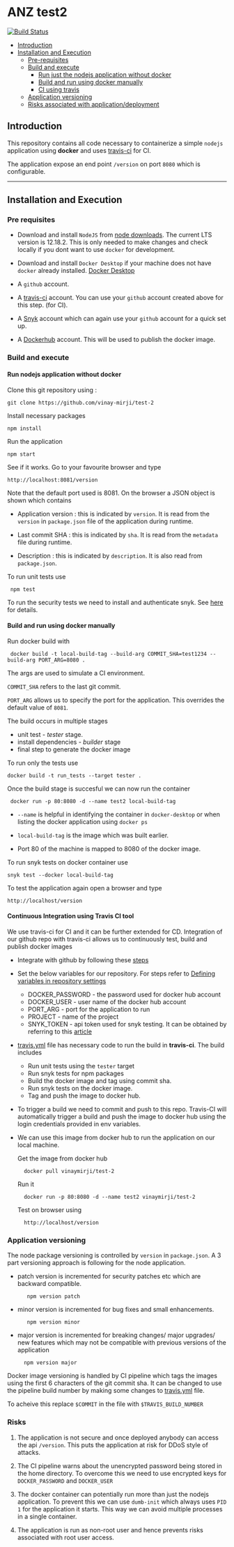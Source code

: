 # ANZ test2
[![Build Status](https://travis-ci.com/vinay-mirji/test-2.svg?token=m4spbWRfaq9sJepYZkeo&branch=master)](https://travis-ci.com/vinay-mirji/test-2)

 - [Introduction](https://github.com/vinay-mirji/test-2#introduction)
 - [Installation and Execution](https://github.com/vinay-mirji/test-2#installation-and-execution)
    - [Pre-requisites](https://github.com/vinay-mirji/test-2#pre-requisites)
    - [Build and execute](https://github.com/vinay-mirji/test-2#build-and-execute)
        - [Run just the nodejs application without docker](https://github.com/vinay-mirji/test-2#run-nodejs-application-without-docker)
        - [Build and run using docker manually](https://github.com/vinay-mirji/test-2#build-and-run-using-docker-manually)
        - [CI using travis](https://github.com/vinay-mirji/test-2#continuous-integration-using-travis-ci-tool)
    - [Application versioning](https://github.com/vinay-mirji/test-2#application-versioning)
    - [Risks associated with application/deployment](https://github.com/vinay-mirji/test-2#risks)



## Introduction
This repository contains all code necessary to containerize a simple `nodejs` application using **docker** and uses [travis-ci](https://travis-ci.com/) for CI.

The application expose an end point `/version` on port `8080` which is configurable.

---

## Installation and Execution

### Pre requisites
 - Download and install `NodeJS` from [node downloads](https://nodejs.org/en/download/). The current LTS version is 12.18.2. This is only needed to make changes and check locally if you dont want to use `docker` for development.

 - Download and install `Docker Desktop` if your machine does not have `docker` already installed. [Docker Desktop](https://www.docker.com/products/docker-desktop)

 - A `github` account.

 - A [travis-ci](https://travis-ci.com/) account. You can use your `github` account created above for this step. (for CI).

 - A [Snyk](https://snyk.io/) account which can again use your `github` account for a quick set up.

 - A [Dockerhub](https://hub.docker.com/) account. This will be used to publish the docker image.


### Build and execute

#### Run nodejs application without docker

Clone this git repository using : 

    git clone https://github.com/vinay-mirji/test-2

Install necessary packages

    npm install

Run the application 

    npm start

See if it works. Go to your favourite browser and type 

    http://localhost:8081/version 

Note that the default port used is 8081. 
On the browser a JSON object is shown which contains
- Application version : this is indicated by `version`. It is read from the `version` in `package.json` file of the application during runtime.

- Last commit SHA : this is indicated by `sha`. It is read from the `metadata` file during runtime.

- Description : this is indicated by `description`. It is also read from `package.json`.


To run unit tests use 

     npm test 

To run the security tests we need to install and authenticate snyk. 
See [here](https://snyk.io/test/) for details.


#### Build and run using docker manually

Run docker build with

     docker build -t local-build-tag --build-arg COMMIT_SHA=test1234 --build-arg PORT_ARG=8080 . 

The args are used to simulate a CI environment.

`COMMIT_SHA` refers to the last git commit.

`PORT_ARG` allows us to specify the port for the application. This overrides the default value of `8081`.

The build occurs in multiple stages

- unit test - *tester* stage.
- install dependencies - *builder* stage
- final step to generate the docker image

To run only the tests use 

    docker build -t run_tests --target tester .

Once the build stage is succesful we can now run the container

     docker run -p 80:8080 -d --name test2 local-build-tag 

- `--name` is helpful in identifying the container in `docker-desktop` or when listing the docker application using `docker ps`

- `local-build-tag` is the image which was built earlier.
-  Port 80 of the machine is mapped to 8080 of the docker image.


To run snyk tests on docker container use

    snyk test --docker local-build-tag

To test the application again open a browser and type

    http://localhost/version


#### Continuous Integration using Travis CI tool

We use travis-ci for CI and it can be further extended for CD. Integration of our github repo with travis-ci allows us to continuously test, build and publish docker images

- Integrate with github by following these [steps](https://docs.travis-ci.com/user/tutorial/#to-get-started-with-travis-ci-using-github)

- Set the below variables for our repository. For steps refer to [Defining variables in repository settings](https://docs.travis-ci.com/user/environment-variables/#defining-variables-in-repository-settings)
    - DOCKER_PASSWORD - the password used for docker hub account
    - DOCKER_USER - user name of the docker hub account
    - PORT_ARG - port for the application to run
    - PROJECT - name of the project
    - SNYK_TOKEN - api token used for snyk testing. It can be obtained by referring to this [article](https://support.snyk.io/hc/en-us/articles/360004008258-Authenticate-the-CLI-with-your-account)

- [travis.yml](https://github.com/vinay-mirji/test-2/blob/master/.travis.yml) file has necessary code to run the build in **travis-ci**. The build includes
    - Run unit tests using the `tester` target
    - Run snyk tests for npm packages
    - Build the docker image and tag using commit sha.
    - Run snyk tests on the docker image.
    - Tag and push the image to docker hub.

- To trigger a build we need to commit and push to this repo. Travis-CI will automatically trigger a build and push the image to docker hub using the login credentials provided in env variables.

- We can use this image from docker hub to run the application on our local machine.

    Get the image from docker hub 

        docker pull vinaymirji/test-2

    Run it

        docker run -p 80:8080 -d --name test2 vinaymirji/test-2

    Test on browser using

        http://localhost/version

### Application versioning

The node package versioning is controlled by `version` in `package.json`. A 3 part versioning approach is following for the node application.

- patch version is incremented for security patches etc which are backward compatible.
    
         npm version patch  

- minor version is incremented for bug fixes and small enhancements.

         npm version minor  

- major version is incremented for breaking changes/ major upgrades/ new features which may not be compatible with previous versions of the application
        
        npm version major  


Docker image versioning is handled by CI pipeline which tags the images using the first 6 characters of the git commit sha. 
It can be changed to use the pipeline build number by making some changes to [travis.yml](https://github.com/vinay-mirji/test-2/blob/master/.travis.yml) file. 

To acheive this replace `$COMMIT` in the file with `$TRAVIS_BUILD_NUMBER`


### Risks
1. The application is not secure and once deployed anybody can access the api `/version`. This puts the application at risk for DDoS style of attacks.

2. The CI pipeline warns about the unencrypted password being stored in the home directory. To overcome this we need to use encrypted keys for `DOCKER_PASSWORD` and `DOCKER_USER`

3. The docker container can potentially run more than just the nodejs application. To prevent this we can use `dumb-init` which always uses `PID 1` for the application it starts. This way we can avoid multiple processes in a single container.

4. The application is run as non-root user and hence prevents risks associated with root user access.
